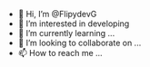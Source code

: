 - 👋 Hi, I’m @FlipydevG
- 👀 I’m interested in developing 
- 🌱 I’m currently learning ...
- 💞️ I’m looking to collaborate on ...
- 📫 How to reach me ... 

<!---
FlipydevG/FlipydevG is a ✨ special ✨ repository because its `README.md` (this file) appears on your GitHub profile.
You can click the Preview link to take a look at your changes.
--->
